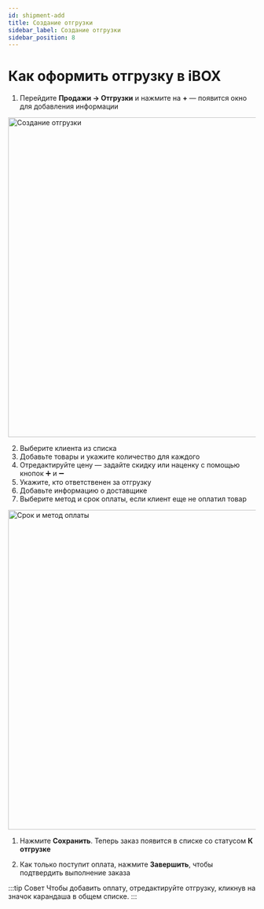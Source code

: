 ```yaml
---
id: shipment-add
title: Создание отгрузки
sidebar_label: Создание отгрузки
sidebar_position: 8
---
```

# Как оформить отгрузку в iBOX

1. Перейдите **Продажи → Отгрузки** и нажмите на **+** — появится окно для добавления информации 
<img src="/img/knowledge/clients/shipment1.png" alt="Создание отгрузки" width="650" />



2. Выберите клиента из списка
1. Добавьте товары и укажите количество для каждого
1. Отредактируйте цену — задайте скидку или наценку с помощью кнопок ➕ и ➖
1. Укажите, кто ответственен за отгрузку
1. Добавьте информацию о доставщике
1. Выберите метод и срок оплаты, если клиент еще не оплатил товар

<img src="/img/knowledge/clients/shipment2.png" alt="Срок и метод оплаты" width="650" />

1. Нажмите **Сохранить**. Теперь заказ появится в списке со статусом **К отгрузке**


9. Как только поступит оплата, нажмите **Завершить**, чтобы подтвердить выполнение заказа

:::tip Совет
 Чтобы добавить оплату, отредактируйте отгрузку, кликнув на значок карандаша в общем списке.
 :::